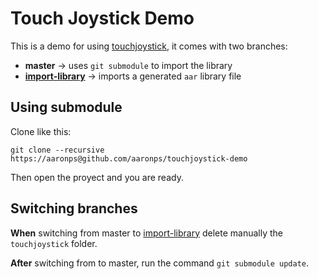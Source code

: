 # Touch Joystick Demo

This is a demo for using [touchjoystick](/aaronps/touchjoystick), it comes with
two branches:

* __master__ -> uses `git submodule` to import the library
* __[import-library]__ -> imports a generated `aar` library file

## Using submodule

Clone like this:

```
git clone --recursive https://aaronps@github.com/aaronps/touchjoystick-demo
```

Then open the proyect and you are ready.

## Switching branches

**When** switching from master to [import-library] delete manually the
`touchjoystick` folder.

**After** switching from to master, run the command `git submodule update`.


[import-library]: ../../tree/import-library

